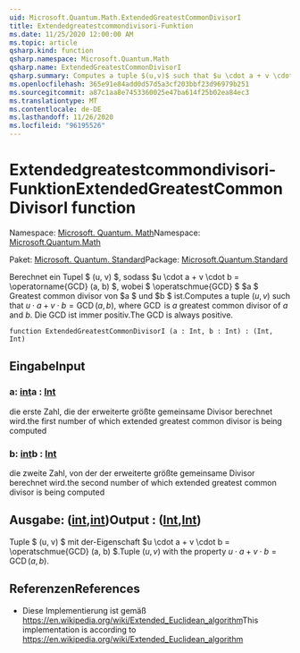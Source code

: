```yaml
---
uid: Microsoft.Quantum.Math.ExtendedGreatestCommonDivisorI
title: Extendedgreatestcommondivisori-Funktion
ms.date: 11/25/2020 12:00:00 AM
ms.topic: article
qsharp.kind: function
qsharp.namespace: Microsoft.Quantum.Math
qsharp.name: ExtendedGreatestCommonDivisorI
qsharp.summary: Computes a tuple $(u,v)$ such that $u \cdot a + v \cdot b = \operatorname{GCD}(a, b)$, where $\operatorname{GCD}$ is $a$ greatest common divisor of $a$ and $b$. The GCD is always positive.
ms.openlocfilehash: 365e91e84add0d57d5a3cf203bbf23d96979b251
ms.sourcegitcommit: a87c1aa8e7453360025e47ba614f25b02ea84ec3
ms.translationtype: MT
ms.contentlocale: de-DE
ms.lasthandoff: 11/26/2020
ms.locfileid: "96195526"
---
```

# <a name="extendedgreatestcommondivisori-function"></a><span data-ttu-id="3b40f-102">Extendedgreatestcommondivisori-Funktion</span><span class="sxs-lookup"><span data-stu-id="3b40f-102">ExtendedGreatestCommonDivisorI function</span></span>

<span data-ttu-id="3b40f-103">Namespace: [Microsoft. Quantum. Math](xref:Microsoft.Quantum.Math)</span><span class="sxs-lookup"><span data-stu-id="3b40f-103">Namespace: [Microsoft.Quantum.Math](xref:Microsoft.Quantum.Math)</span></span>

<span data-ttu-id="3b40f-104">Paket: [Microsoft. Quantum. Standard](https://nuget.org/packages/Microsoft.Quantum.Standard)</span><span class="sxs-lookup"><span data-stu-id="3b40f-104">Package: [Microsoft.Quantum.Standard](https://nuget.org/packages/Microsoft.Quantum.Standard)</span></span>


<span data-ttu-id="3b40f-105">Berechnet ein Tupel $ (u, v) $, sodass $u \cdot a + v \cdot b = \operatorname{GCD} (a, b) $, wobei $ \operatschmue{GCD} $ $a $ Greatest common divisor von $a $ und $b $ ist.</span><span class="sxs-lookup"><span data-stu-id="3b40f-105">Computes a tuple $(u,v)$ such that $u \cdot a + v \cdot b = \operatorname{GCD}(a, b)$, where $\operatorname{GCD}$ is $a$ greatest common divisor of $a$ and $b$.</span></span> <span data-ttu-id="3b40f-106">Die GCD ist immer positiv.</span><span class="sxs-lookup"><span data-stu-id="3b40f-106">The GCD is always positive.</span></span>

```qsharp
function ExtendedGreatestCommonDivisorI (a : Int, b : Int) : (Int, Int)
```


## <a name="input"></a><span data-ttu-id="3b40f-107">Eingabe</span><span class="sxs-lookup"><span data-stu-id="3b40f-107">Input</span></span>

### <a name="a--int"></a><span data-ttu-id="3b40f-108">a: [int](xref:microsoft.quantum.lang-ref.int)</span><span class="sxs-lookup"><span data-stu-id="3b40f-108">a : [Int](xref:microsoft.quantum.lang-ref.int)</span></span>

<span data-ttu-id="3b40f-109">die erste Zahl, die der erweiterte größte gemeinsame Divisor berechnet wird.</span><span class="sxs-lookup"><span data-stu-id="3b40f-109">the first number of which extended greatest common divisor is being computed</span></span>


### <a name="b--int"></a><span data-ttu-id="3b40f-110">b: [int](xref:microsoft.quantum.lang-ref.int)</span><span class="sxs-lookup"><span data-stu-id="3b40f-110">b : [Int](xref:microsoft.quantum.lang-ref.int)</span></span>

<span data-ttu-id="3b40f-111">die zweite Zahl, von der der erweiterte größte gemeinsame Divisor berechnet wird.</span><span class="sxs-lookup"><span data-stu-id="3b40f-111">the second number of which extended greatest common divisor is being computed</span></span>



## <a name="output--intint"></a><span data-ttu-id="3b40f-112">Ausgabe: ([int](xref:microsoft.quantum.lang-ref.int),[int](xref:microsoft.quantum.lang-ref.int))</span><span class="sxs-lookup"><span data-stu-id="3b40f-112">Output : ([Int](xref:microsoft.quantum.lang-ref.int),[Int](xref:microsoft.quantum.lang-ref.int))</span></span>

<span data-ttu-id="3b40f-113">Tuple $ (u, v) $ mit der-Eigenschaft $u \cdot a + v \cdot b = \operatschmue{GCD} (a, b) $.</span><span class="sxs-lookup"><span data-stu-id="3b40f-113">Tuple $(u,v)$ with the property $u \cdot a + v \cdot b = \operatorname{GCD}(a, b)$.</span></span>

## <a name="references"></a><span data-ttu-id="3b40f-114">Referenzen</span><span class="sxs-lookup"><span data-stu-id="3b40f-114">References</span></span>

- <span data-ttu-id="3b40f-115">Diese Implementierung ist gemäß https://en.wikipedia.org/wiki/Extended_Euclidean_algorithm</span><span class="sxs-lookup"><span data-stu-id="3b40f-115">This implementation is according to https://en.wikipedia.org/wiki/Extended_Euclidean_algorithm</span></span>